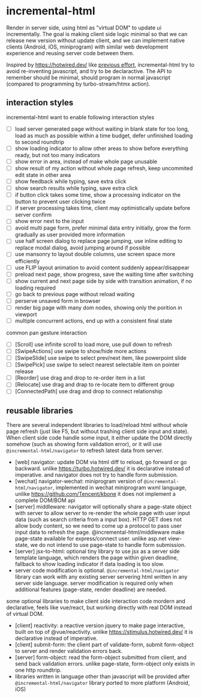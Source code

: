 # incremental-html

Render in server side, using html as "virtual DOM" to update ui incrementally. The goal is making client side logic minimal so that we can release new version without update client, and we can implement native clients (Android, iOS, miniprogram) with similar web development experience and reusing server code between them.

Inspired by https://hotwired.dev/ like [previous effort](https://github.com/taowen/awesome-html), incremental-html try to avoid re-inventing javascript, and try to be declaractive. The API to remember should be minimal, should program in normal javascript (compared to programming by turbo-stream/htmx action).

## interaction styles

incremental-html want to enable following interaction styles

* [ ] load server generated page without waiting in blank state for too long, load as much as possible within a time budget, defer unfinished loading to second roundtrip
* [ ] show loading indicator to allow other areas to show before everything ready, but not too many indicators
* [ ] show error in area, instead of make whole page unusable
* [ ] show result of my action without whole page refresh, keep uncommited edit state in other area
* [ ] show feedback while typing, save extra click
* [ ] show search results while typing, save extra click
* [ ] if button click takes some time, show a processing indicator on the button to prevent user clicking twice
* [ ] if server processing takes time, client may optimistically update before server confirm
* [ ] show error next to the input
* [ ] avoid multi page form, prefer minimal data entry initially, grow the form gradually as user provided more information
* [ ] use half screen dialog to replace page jumping, use inline editing to replace modal dialog, avoid jumping around if possible
* [ ] use mansonry to layout double columns, use screen space more efficiently
* [ ] use FLIP layout animation to avoid content suddenly appear/disappear
* [ ] preload next page, show progress, save the waiting time after switching
* [ ] show current and next page side by side with transition animation, if no loading required
* [ ] go back to previous page without reload waiting
* [ ] perserve unsaved form in browser 
* [ ] render big page with many dom nodes, showing only the porition in viewport
* [ ] multiple concurrent actions, end up with a consistent final state

common pan gesture interaction

* [ ] [Scroll] use infinite scroll to load more, use pull down to refresh
* [ ] [SwipeActions] use swipe to show/hide more actions
* [ ] [SwipeSlide] use swipe to select prev/next item, like powerpoint slide
* [ ] [SwipePick] use swipe to select nearest selectable item on pointer release
* [ ] [Reorder] use drag and drop to re-order item in a list
* [ ] [Relocate] use drag and drap to re-locate item to different group
* [ ] [ConnectedPath] use drag and drop to connect relationship

## reusable libraries

There are several independent libraries to load/reload html without whole page refresh (just like F5, but without trashing client side input and state). When client side code handle some input, it either update the DOM directly somehow (such as showing form validation error), or it will use `@incremental-html/navigator` to refresh latest data from server.

* [web] navigator: update DOM via html diff to reload, go forward or go backward. unlike https://turbo.hotwired.dev/ it is declarative instead of imperative. and navigator does not try to handle form submission.
* [wechat] navigator-wechat: miniprogram version of `@incremental-html/navigator`, implemented in wechat miniprogram wxml language, unlike https://github.com/Tencent/kbone it does not implement a complete DOM/BOM api 
* [server] middleware: navigator will optionally share a page-state object with server to allow server to re-render the whole page with user input data (such as search criteria from a input box). HTTP GET does not allow body content, so we need to come up a protocol to pass user input data to refresh the page. @incremental-html/middleware make page-state available for express/connect user. unlike asp.net view-state, we do not intend to use page-state to handle form submission.
* [server] jsx-to-html: optional tiny library to use jsx as a server side template language, which renders the page within given deadline, fallback to show loading indicator if data loading is too slow.
* server code modification is optional. `@incremental-html/navigator` library can work with any existing server servering html written in any server side language. server modification is required only when additional features (page-state, render deadline) are needed. 

some optional libraries to make client side interaction code mordern and declarative, feels like vue/react, but working directly with real DOM instead of virtual DOM.

* [client] reactivity: a reactive version jquery to make page interactive, built on top of @vue/reactivity. unlike https://stimulus.hotwired.dev/ it is declarative instead of imperative.
* [client] submit-form: the client part of validate-form, submit form-object to server and render validation errors back.
* [server] form-object: read the form-object submitted from client, and send back validation errors. unlike page-state, form-object only exists in one http roundtrip.
* libraries written in language other than javascript will be provided after `@incremental-html/navigator` library ported to more platform (Android, iOS)